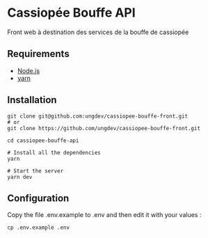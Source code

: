 # Cassiopée Bouffe API

Front web à destination des services de la bouffe de cassiopée

## Requirements

- [Node.js](https://nodejs.org/)
- [yarn](https://yarnpkg.com/)

## Installation

```
git clone git@github.com:ungdev/cassiopee-bouffe-front.git
# or
git clone https://github.com/ungdev/cassiopee-bouffe-front.git

cd cassiopee-bouffe-api

# Install all the dependencies
yarn

# Start the server
yarn dev
```

## Configuration

Copy the file .env.example to .env and then edit it with your values :

```
cp .env.example .env
```
